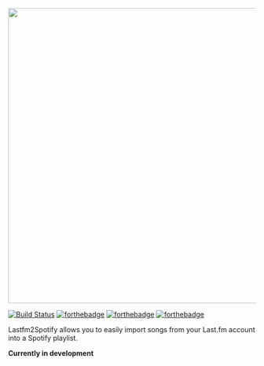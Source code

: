 <img src="https://github.com/spaceisstrange/lastfm2spotify/blob/master/lastfm2spotify/src/assets/img/logo.png?raw=true" width="600"/>

[![Build Status](https://travis-ci.org/spaceisstrange/lastfm2spotify.svg?branch=production)](https://travis-ci.org/spaceisstrange/lastfm2spotify)
[![forthebadge](https://forthebadge.com/images/badges/compatibility-club-penguin.svg)](https://forthebadge.com)
[![forthebadge](https://forthebadge.com/images/badges/compatibility-ie-6.svg)](https://forthebadge.com)
[![forthebadge](https://forthebadge.com/images/badges/powered-by-oxygen.svg)](https://forthebadge.com)

Lastfm2Spotify allows you to easily import songs from your Last.fm account into a Spotify playlist.

**Currently in development**